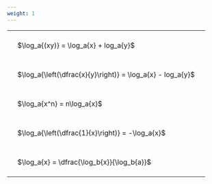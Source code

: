 ```yaml
---
weight: 1
---
```


<style type="text/css">
#T_81c64 th.col_heading {
  text-align: left;
  font-size: 1em;
}
#T_81c64 td {
  text-align: left;
  font-size: 1em;
  padding: 1.5em;
}
</style>
<table id="T_81c64">
  <thead>
  </thead>
  <tbody>
    <tr>
      <td id="T_81c64_row0_col0" class="data row0 col0" >$\log_a{(xy)} = \log_a{x} + log_a{y}$</td>
    </tr>
    <tr>
      <td id="T_81c64_row1_col0" class="data row1 col0" >$\log_a{\left(\dfrac{x}{y}\right)} = \log_a{x} - log_a{y}$</td>
    </tr>
    <tr>
      <td id="T_81c64_row2_col0" class="data row2 col0" >$\log_a{x^n} = n\log_a{x}$</td>
    </tr>
    <tr>
      <td id="T_81c64_row3_col0" class="data row3 col0" >$\log_a{\left(\dfrac{1}{x}\right)} = -\log_a{x}$</td>
    </tr>
    <tr>
      <td id="T_81c64_row4_col0" class="data row4 col0" >$\log_a{x} = \dfrac{\log_b{x}}{\log_b{a}}$</td>
    </tr>
  </tbody>
</table>
